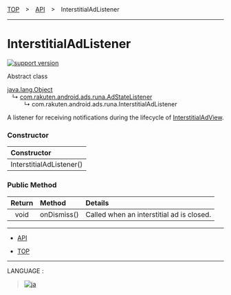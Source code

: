 [TOP](../#top)　>　[API](./README.md)　>　InterstitialAdListener

---

# InterstitialAdListener

[![support version](http://img.shields.io/badge/runa-1.3.0+-blueviolet.svg?style=flat)](https://github.com/rakuten-ads/Rakuten-Ads-Android/releases/tag/1.9.1)

Abstract class

[java.lang.Object](https://developer.android.com/reference/java/lang/Object.html)<br>
&nbsp;&nbsp;&nbsp;↳&nbsp;[com.rakuten.android.ads.runa.AdStateListener](./AdStateListener.md)<br>
&nbsp;&nbsp;&nbsp;&nbsp;&nbsp;&nbsp;&nbsp;&nbsp;&nbsp;&nbsp;↳&nbsp;com.rakuten.android.ads.runa.InterstitialAdListener

A listener for receiving notifications during the lifecycle of [InterstitialAdView](./InterstitialAdView.md).

### Constructor

|Constructor|
|:---|
|InterstitialAdListener()|

### Public Method

|Return|Method|Details|
|:---:|:---|:---|
|void|onDismiss()|Called when an interstitial ad is closed.|


---

* [API](./README.md)

* [TOP](/README.md#top)

---
LANGUAGE :
> [![ja](/doc/img/lang/ja.png)](/doc/ja/api/InterstitialAdListener.md)
